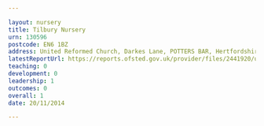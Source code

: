 ```yaml
---

layout: nursery
title: Tilbury Nursery
urn: 130596
postcode: EN6 1BZ
address: United Reformed Church, Darkes Lane, POTTERS BAR, Hertfordshire, EN6 1BZ
latestReportUrl: https://reports.ofsted.gov.uk/provider/files/2441920/urn/130596.pdf
teaching: 0
development: 0
leadership: 1
outcomes: 0
overall: 1
date: 20/11/2014

---
```

